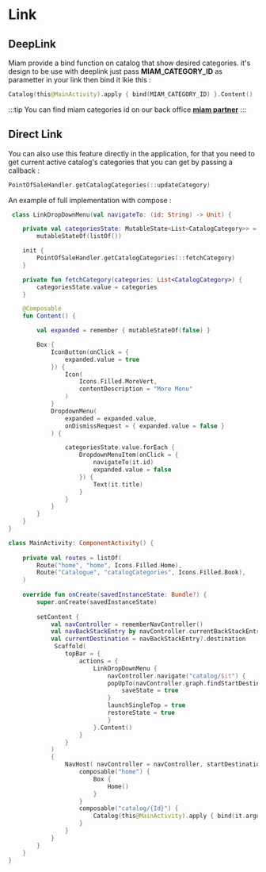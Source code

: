 # Link


## DeepLink
Miam provide a bind function on catalog that show desired categories.
it's design to be use with deeplink just pass **MIAM_CATEGORY_ID** as parametter in your link then bind it lkie this : 

```kotlin
Catalog(this@MainActivity).apply { bind(MIAM_CATEGORY_ID) }.Content()
```

:::tip
You can find miam categories id on our back office    <a target="https://partners.miam.tech/" href='https://partners.miam.tech/'> **miam partner**</a> 
:::

## Direct Link

You can also use this feature directly in the application, for that you need 
to get current active catalog's categories that you can get by passing a callback :

```kotlin
PointOfSaleHandler.getCatalogCategories(::updateCategory)
```

An example of full implementation with compose :

```kotlin
 class LinkDropDownMenu(val navigateTo: (id: String) -> Unit) {

    private val categoriesState: MutableState<List<CatalogCategory>> =
        mutableStateOf(listOf())

    init {
        PointOfSaleHandler.getCatalogCategories(::fetchCategory)
    }

    private fun fetchCategory(categories: List<CatalogCategory>) {
        categoriesState.value = categories
    }

    @Composable
    fun Content() {

        val expanded = remember { mutableStateOf(false) }

        Box {
            IconButton(onClick = {
                expanded.value = true
            }) {
                Icon(
                    Icons.Filled.MoreVert,
                    contentDescription = "More Menu"
                )
            }
            DropdownMenu(
                expanded = expanded.value,
                onDismissRequest = { expanded.value = false }
            ) {

                categoriesState.value.forEach {
                    DropdownMenuItem(onClick = {
                        navigateTo(it.id)
                        expanded.value = false
                    }) {
                        Text(it.title)
                    }
                }
            }
        }
    }
}
```

```kotlin
class MainActivity: ComponentActivity() {
    
    private val routes = listOf(
        Route("home", "home", Icons.Filled.Home),
        Route("Catalogue", "catalogCategories", Icons.Filled.Book),
    )
    
    override fun onCreate(savedInstanceState: Bundle?) {
        super.onCreate(savedInstanceState)
        
        setContent {
            val navController = rememberNavController()
            val navBackStackEntry by navController.currentBackStackEntryAsState()
            val currentDestination = navBackStackEntry?.destination
             Scaffold(
                topBar = {
                    actions = { 
                        LinkDropDownMenu {
                            navController.navigate("catalog/$it") {
                            popUpTo(navController.graph.findStartDestination().id) {
                                saveState = true
                            }
                            launchSingleTop = true
                            restoreState = true
                            }
                        }.Content()
                    }
                }
            )
            {
                NavHost( navController = navController, startDestination = "home") {
                    composable("home") {
                        Box {
                            Home()
                        }
                    }
                    composable("catalog/{Id}") {
                        Catalog(this@MainActivity).apply { bind(it.arguments?.getString("Id") ?: "", "") }.Content()
                    }
                }
            }
        }
    }
}
```


